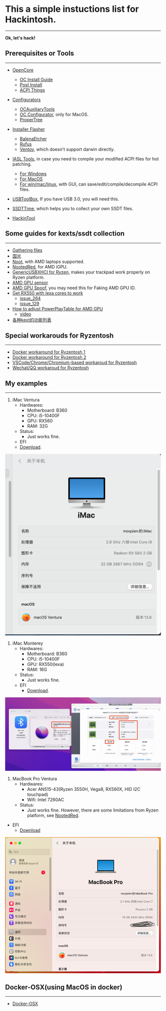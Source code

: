 # This a simple instuctions list for Hackintosh.
----------------

**Ok, let's hack!**

## Prerequisites or Tools
----------------

- [OpenCore](https://github.com/acidanthera/OpenCorePkg)
  - [OC Install Guide](https://dortania.github.io/OpenCore-Install-Guide/)
  - [Post Install](https://dortania.github.io/OpenCore-Post-Install/)
  - [ACPI Things](https://dortania.github.io/Getting-Started-With-ACPI/#a-quick-explainer-on-acpi)

- [Configurators](https://github.com/ic005k/OCAuxiliaryTools)
  - [OCAuxiliaryTools](https://github.com/ic005k/OCAuxiliaryTools)
  - [OC Configurator](https://mackie100projects.altervista.org/download-opencore-configurator/), only for MacOS.
  - [ProperTree](https://github.com/corpnewt/ProperTree)

- [Installer Flasher](https://etcher.balena.io/)
  - [BalenaEtcher](https://etcher.balena.io/)
  - [Rufus](https://github.com/pbatard/rufus)
  - [Ventoy](https://github.com/ventoy/Ventoy), which doesn't support darwin directly.

- [IASL Tools](https://github.com/ic005k/Xiasl), in case you need to compile your modified ACPI files for hot patching.
  - [For Windows](https://www.intel.com/content/www/us/en/developer/topic-technology/open/acpica/download.html)
  - [For MacOS](https://github.com/HelllGuest/acpica-tools-macos)
  - [For win/mac/linux](https://github.com/ic005k/Xiasl), with GUI, can save/edit/compile/decompile ACPI files.

- [USBToolBox](https://github.com/USBToolBox/tool), If you have USB 3.0, you will need this.

- [SSDTTime](https://github.com/corpnewt/SSDTTime), which helps you to collect your own SSDT files.

- [HackinTool](https://github.com/benbaker76/Hackintool)

## Some guides for kexts/ssdt collection
-----------------

- [Gathering files](https://dortania.github.io/OpenCore-Install-Guide/ktext.html)
- [国光](https://apple.sqlsec.com/3-%E5%87%86%E5%A4%87%E5%B7%A5%E4%BD%9C/3-3/)
- [Noot](https://chefkissinc.github.io/guide/gathering-files/kexts), with AMD laptops supported.
- [NootedRed](https://chefkissinc.github.io/nred), for AMD iGPU.
- [GenericUSBXHCI for Ryzen](https://github.com/RattletraPM/GUX-RyzenXHCIFix), makes your trackpad work properly on Ryzen platform.
- [AMD GPU sensor](https://github.com/ChefKissInc/RadeonSensor)
- [AMD GPU Spoof](https://dortania.github.io/Getting-Started-With-ACPI/Universal/spoof.html), you may need this for Faking AMD GPU ID.
- [Get RX550 with lexa cores to work](https://www.youtube.com/watch?v=xb5yKRhOtp0)
  - [issue_264](https://github.com/dortania/bugtracker/issues/264)
  - [issue_129](https://github.com/dortania/bugtracker/issues/129)
- [How to adjust PowerPlayTable for AMD GPU](https://www.reddit.com/r/hackintosh/comments/hg56pv/guide_polaris_rx_560_580_etc_custom_powerplay/)
  - [video](https://www.bilibili.com/video/BV1ZT4y1v7Ac/?spm_id_from=333.337.search-card.all.click&vd_source=1835c845bf533ce47c2b4d33db3419b5)
- [各种kext的功能列表](https://macoshome.com/hackintosh/hcourse/7656.html)

## Special workarouds for Ryzentosh
------------------

- [Docker workaround for Ryzentosh 1](https://gist.github.com/sergeycherepanov/cbe82132b2064cc62b16793b6c61e6c8)
- [Docker workaround for Ryzentosh 2](https://gist.github.com/slykar/e92732be9bf81a71e08068245656d70e)
- [VSCode/Chrome/Chromium-based workaroud for Ryzentosh](https://chefkissinc.github.io/nred#chrome-chromium-based-browsers-and-apps-like-sublime-text-cause-graphical-artefacts-amongst-other-problems)
- [Wechat/QQ workaroud for Ryzentosh](https://pan.xunlei.com/s/VNhkaG568VndHC4GhWdbW0nhA1?pwd=ng2g#)

## My examples
------------------

1. iMac Ventura
    - Hardwares:
      - Motherboard: B360
      - CPU: i5-10400F
      - GPU: RX560
      - RAM: 32G
    - Status:
      - Just works fine.
    - EFI
     - [Download](https://github.com/moqsien/mq_hackintosh/blob/main/EFI_Ventura_RX560_P310S/OC_P310S.zip).

![Hackintosh1](https://github.com/moqsien/mq_hackintosh/blob/main/EFI_Ventura_RX560_P310S/iMac_RX560_32G.png)
1. iMac Monterey
   - Hardwares:
     - Motherboard: B360
     - CPU: i5-10400F
     - GPU: RX550(lexa)
     - RAM: 16G
   - Status:
     - Just works fine.
   - EFI
     - [Download](https://github.com/moqsien/mq_hackintosh/blob/main/EFI_Monterey_RX550_P310S/EFI_RX550.zip).

![Hackintosh2](https://github.com/moqsien/mq_hackintosh/blob/main/EFI_Monterey_RX550_P310S/pics/screen_shot.jpg)
1. MacBook Pro Ventura
   - Hardwares:
     - Acer AN515-43(Ryzen 3550H, Vega8, RX560X, HID I2C touchpad)
     - Wifi: Intel 7260AC
   - Status:
     - Just works fine. However, there are some limitations from Ryzen platform, see [NootedRed](https://chefkissinc.github.io/nred/).
 - EFI
   - [Download](https://github.com/moqsien/mq_hackintosh/blob/main/EFI_Ventura_Ryzen5_AN515-43/OC_AMD_AN515-43.zip)

![Ryzentosh](https://github.com/moqsien/mq_hackintosh/blob/main/EFI_Ventura_Ryzen5_AN515-43/macbook.png)

## Docker-OSX(using MacOS in docker)
----------------------

- [Docker-OSX](https://github.com/sickcodes/Docker-OSX)

